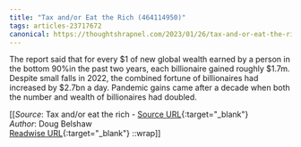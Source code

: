 ```yaml
---
title: "Tax and/or Eat the Rich (464114950)"
tags: articles-23717672
canonical: https://thoughtshrapnel.com/2023/01/26/tax-and-or-eat-the-rich/
---
```


The report said that for every $1 of new global wealth earned by a person in the bottom 90%in the past two years, each billionaire gained roughly $1.7m. Despite small falls in 2022, the combined fortune of billionaires had increased by $2.7bn a day. Pandemic gains came after a decade when both the number and wealth of billionaires had doubled.


[[_Source_: Tax and/or eat the rich - [Source URL](https://thoughtshrapnel.com/2023/01/26/tax-and-or-eat-the-rich/){:target="_blank"}<br>
_Author_: Doug Belshaw<br>
[Readwise URL](https://readwise.io/open/464114950){:target="_blank"}
::wrap]]
